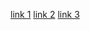 [link 1](https://asciinema.org/a/380331)
[link 2](https://asciinema.org/a/380119)
[link 3](https://asciinema.org/a/380822)
